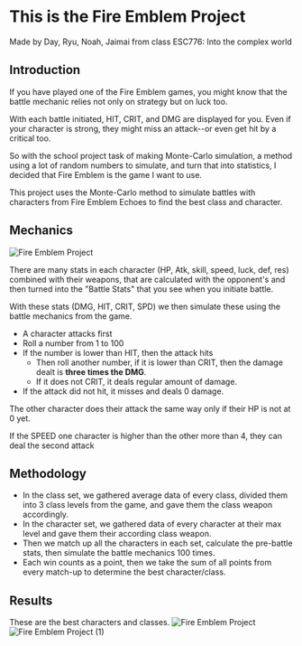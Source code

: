 # This is the Fire Emblem Project
Made by Day, Ryu, Noah, Jaimai from class ESC776: Into the complex world

## Introduction
If you have played one of the Fire Emblem games, you might know that the battle mechanic relies not only on strategy but on luck too.

With each battle initiated, HIT, CRIT, and DMG are displayed for you. Even if your character is strong, they might miss an attack--or even get hit by a critical too.

So with the school project task of making Monte-Carlo simulation, a method using a lot of random numbers to simulate, and turn that into statistics, I decided that Fire Emblem is the game I want to use.

This project uses the Monte-Carlo method to simulate battles with characters from Fire Emblem Echoes to find the best class and character.

## Mechanics
![Fire Emblem Project](https://github.com/user-attachments/assets/67c7a00f-cd32-4268-b1c6-6845e735c3e1)

There are many stats in each character (HP, Atk, skill, speed, luck, def, res) combined with their weapons, that are calculated with the opponent's and then turned into the "Battle Stats" that you see when you initiate battle.

With these stats (DMG, HIT, CRIT, SPD) we then simulate these using the battle mechanics from the game.
- A character attacks first
- Roll a number from 1 to 100
- If the number is lower than HIT, then the attack hits
  - Then roll another number, if it is lower than CRIT, then the damage dealt is **three times the DMG**.
  - If it does not CRIT, it deals regular amount of damage.
- If the attack did not hit, it misses and deals 0 damage.

The other character does their attack the same way only if their HP is not at 0 yet.

If the SPEED one character is higher than the other more than 4, they can deal the second attack

## Methodology
- In the class set, we gathered average data of every class, divided them into 3 class levels from the game, and gave them the class weapon accordingly.
- In the character set, we gathered data of every character at their max level and gave them their according class weapon.
- Then we match up all the characters in each set, calculate the pre-battle stats, then simulate the battle mechanics 100 times.
- Each win counts as a point, then we take the sum of all points from every match-up to determine the best character/class.

## Results
These are the best characters and classes.
![Fire Emblem Project](https://github.com/user-attachments/assets/bbc25ff2-d8ef-4621-8072-e65d0afcc860)
![Fire Emblem Project (1)](https://github.com/user-attachments/assets/1f2fef68-4472-4c21-8332-fe008088f441)

